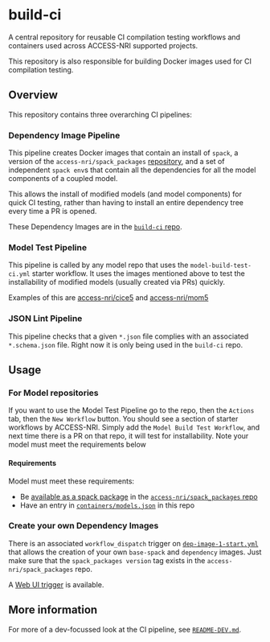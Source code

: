 # build-ci

A central repository for reusable CI compilation testing workflows and containers used across ACCESS-NRI supported projects.

This repository is also responsible for building Docker images used for CI compilation testing.

## Overview

This repository contains three overarching CI pipelines:

### Dependency Image Pipeline

This pipeline creates Docker images that contain an install of `spack`, a version of the `access-nri/spack_packages` [repository](https://github.com/ACCESS-NRI/spack_packages), and a set of independent `spack env`s that contain all the dependencies for all the model components of a coupled model.

This allows the install of modified models (and model components) for quick CI testing, rather than having to install an entire dependency tree every time a PR is opened.

These Dependency Images are in the [`build-ci` repo](https://github.com/orgs/ACCESS-NRI/packages?tab=packages&q=build-).

### Model Test Pipeline

This pipeline is called by any model repo that uses the `model-build-test-ci.yml` starter workflow. It uses the images mentioned above to test the installability of modified models (usually created via PRs) quickly.

Examples of this are [access-nri/cice5](https://github.com/ACCESS-NRI/cice5/blob/master/.github/workflows/model-build-test-ci.yml) and [access-nri/mom5](https://github.com/ACCESS-NRI/MOM5/blob/master/.github/workflows/model-build-test-ci.yml)

### JSON Lint Pipeline

This pipeline checks that a given `*.json` file complies with an associated `*.schema.json` file. Right now it is only being used in the `build-ci` repo.

## Usage

### For Model repositories

If you want to use the Model Test Pipeline go to the repo, then the `Actions` tab, then the `New Workflow` button. You should see a section of starter workflows by ACCESS-NRI. Simply add the `Model Build Test Workflow`, and next time there is a PR on that repo, it will test for installability. Note your model must meet the requirements below

#### Requirements

Model must meet these requirements:
- Be [available as a spack package](https://github.com/ACCESS-NRI/spack_packages/tree/main/packages) in the [`access-nri/spack_packages` repo](https://github.com/ACCESS-NRI/spack_packages)
- Have an entry in [`containers/models.json`](https://github.com/ACCESS-NRI/build-ci/blob/main/containers/models.json) in this repo

### Create your own Dependency Images

There is an associated `workflow_dispatch` trigger on [`dep-image-1-start.yml`](https://github.com/ACCESS-NRI/build-ci/blob/main/.github/workflows/dep-image-1-start.yml) that allows the creation of your own `base-spack` and `dependency` images. Just make sure that the `spack_packages version` tag exists in the `access-nri/spack_packages` repo.

A [Web UI trigger](https://github.com/ACCESS-NRI/build-ci/actions/workflows/build-and-push-image-build.yml) is available.

## More information

For more of a dev-focussed look at the CI pipeline, see [`README-DEV.md`](https://github.com/ACCESS-NRI/build-ci/blob/main/README-DEV.md).
